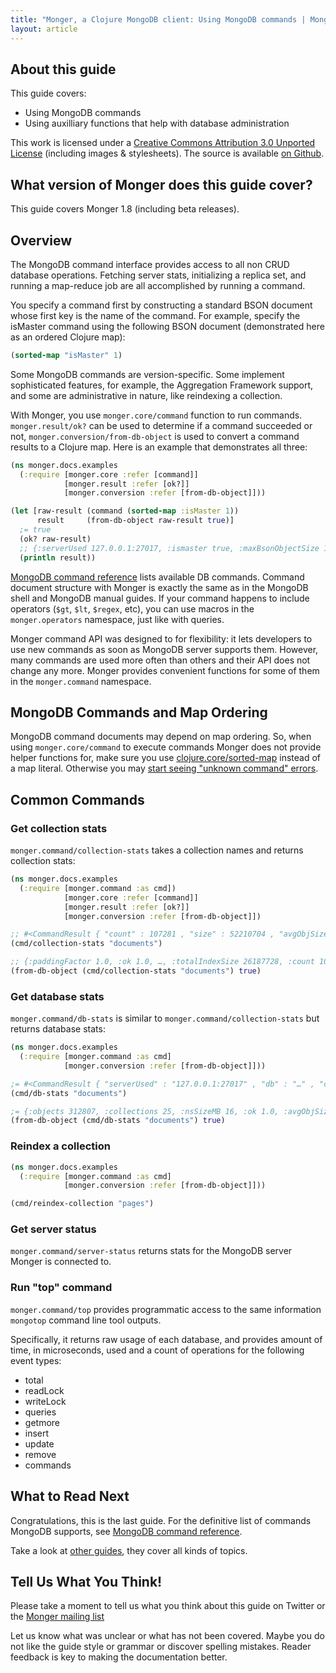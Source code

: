 ```yaml
---
title: "Monger, a Clojure MongoDB client: Using MongoDB commands | MongoDB library for Clojure"
layout: article
---
```


## About this guide

This guide covers:

 * Using MongoDB commands
 * Using auxilliary functions that help with database administration


This work is licensed under a <a rel="license" href="http://creativecommons.org/licenses/by/3.0/">Creative Commons Attribution 3.0 Unported License</a> (including images & stylesheets). The source is available [on Github](https://github.com/clojurewerkz/monger.docs).


## What version of Monger does this guide cover?

This guide covers Monger 1.8 (including beta releases).


## Overview

The MongoDB command interface provides access to all non CRUD database operations. Fetching server stats, initializing a replica set, and running a map-reduce job are all
accomplished by running a command.

You specify a command first by constructing a standard BSON document whose first key is the name of the command. For example, specify the isMaster command using the following
BSON document (demonstrated here as an ordered Clojure map):

``` clojure
(sorted-map "isMaster" 1)
```

Some MongoDB commands are version-specific. Some implement sophisticated features, for example, the Aggregation Framework support, and some are administrative
in nature, like reindexing a collection.

With Monger, you use `monger.core/command` function to run commands. `monger.result/ok?` can be used to determine if a command succeeded or not, `monger.conversion/from-db-object`
is used to convert a command results to a Clojure map. Here is an example that demonstrates all three:

``` clojure
(ns monger.docs.examples
  (:require [monger.core :refer [command]]
            [monger.result :refer [ok?]]
            [monger.conversion :refer [from-db-object]]))

(let [raw-result (command (sorted-map :isMaster 1))
      result     (from-db-object raw-result true)]
  ;= true
  (ok? raw-result)
  ;; {:serverUsed 127.0.0.1:27017, :ismaster true, :maxBsonObjectSize 16777216, :ok 1.0}
  (println result))
```

[MongoDB command reference](http://docs.mongodb.org/manual/reference/commands/?highlight=commands) lists available DB commands. Command document structure with Monger
is exactly the same as in the MongoDB shell and MongoDB manual guides. If your command happens to include operators (`$gt`, `$lt`, `$regex`, etc), you can
use macros in the `monger.operators` namespace, just like with queries.

Monger command API was designed to for flexibility: it lets developers to use new commands as soon as MongoDB server supports them. However,
many commands are used more often than others and their API does not change any more. Monger provides convenient functions for some of them
in the `monger.command` namespace.


## MongoDB Commands and Map Ordering

MongoDB command documents may depend on map ordering. So, when using `monger.core/command` to execute commands Monger does not provide helper functions for,
make sure you use [clojure.core/sorted-map](http://clojure.github.com/clojure/clojure.core-api.html#clojure.core/sorted-map) instead of a map literal. Otherwise you may [start seeing "unknown command" errors](https://groups.google.com/forum/?fromgroups=#!topic/clojure-mongodb/IMEnskx6yXo).


## Common Commands

### Get collection stats

`monger.command/collection-stats` takes a collection names and returns collection stats:

``` clojure
(ns monger.docs.examples
  (:require [monger.command :as cmd])
            [monger.core :refer [command]]
            [monger.result :refer [ok?]]
            [monger.conversion :refer [from-db-object]])

;; #<CommandResult { "count" : 107281 , "size" : 52210704 , "avgObjSize" : 486.67242102515826 , "storageSize" : 65224704 , "numExtents" : 9 , "nindexes" : 6 , "lastExtentSize" : 17399808 , "paddingFactor" : 1.0 , "flags" : 1 , "totalIndexSize" : 26187728, …, "ok" : 1.0}>
(cmd/collection-stats "documents")

;; {:paddingFactor 1.0, :ok 1.0, …, :totalIndexSize 26187728, :count 107281, :avgObjSize 486.67242102515826, :lastExtentSize 17399808, :size 52210704, :storageSize 65224704, :flags 1, :nindexes 6, :numExtents 9}
(from-db-object (cmd/collection-stats "documents") true)
```


### Get database stats

`monger.command/db-stats` is similar to `monger.command/collection-stats` but returns database stats:

``` clojure
(ns monger.docs.examples
  (:require [monger.command :as cmd]
            [monger.conversion :refer [from-db-object]]))

;= #<CommandResult { "serverUsed" : "127.0.0.1:27017" , "db" : "…" , "collections" : 25 , "objects" : 312807 , "avgObjSize" : 297.94926584123755 , "dataSize" : 93200616 , "storageSize" : 116150272 , "numExtents" : 53 , "indexes" : 37 , "indexSize" : 33088272 , "fileSize" : 469762048 , "nsSizeMB" : 16 , "ok" : 1.0}>
(cmd/db-stats "documents")

;= {:objects 312807, :collections 25, :nsSizeMB 16, :ok 1.0, :avgObjSize 297.94926584123755, :indexes 37, :storageSize 116150272, :fileSize 469762048, :dataSize 93200616, :serverUsed "127.0.0.1:27017", :numExtents 53, :db "…", :indexSize 33088272}
(from-db-object (cmd/db-stats "documents") true)
```


### Reindex a collection

``` clojure
(ns monger.docs.examples
  (:require [monger.command :as cmd]
            [monger.conversion :refer [from-db-object]]))

(cmd/reindex-collection "pages")
```


### Get server status

`monger.command/server-status` returns stats for the MongoDB server Monger is connected to.


### Run "top" command

`monger.command/top` provides programmatic access to the same
information `mongotop` command line tool outputs.

Specifically, it returns raw usage of each database, and provides
amount of time, in microseconds, used and a count of operations for
the following event types:

* total
* readLock
* writeLock
* queries
* getmore
* insert
* update
* remove
* commands


## What to Read Next

Congratulations, this is the last guide. For the definitive list of
commands MongoDB supports, see [MongoDB command
reference](http://docs.mongodb.org/manual/reference/commands/?highlight=commands).

Take a look at [other guides](/articles/guides.html), they cover all kinds of topics.


## Tell Us What You Think!

Please take a moment to tell us what you think about this guide on
Twitter or the [Monger mailing
list](https://groups.google.com/forum/#!forum/clojure-mongodb)

Let us know what was unclear or what has not been covered. Maybe you
do not like the guide style or grammar or discover spelling
mistakes. Reader feedback is key to making the documentation better.
